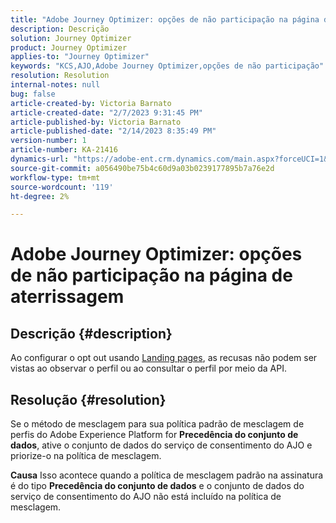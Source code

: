 ```yaml
---
title: "Adobe Journey Optimizer: opções de não participação na página de aterrissagem"
description: Descrição
solution: Journey Optimizer
product: Journey Optimizer
applies-to: "Journey Optimizer"
keywords: "KCS,AJO,Adobe Journey Optimizer,opções de não participação"
resolution: Resolution
internal-notes: null
bug: false
article-created-by: Victoria Barnato
article-created-date: "2/7/2023 9:31:45 PM"
article-published-by: Victoria Barnato
article-published-date: "2/14/2023 8:35:49 PM"
version-number: 1
article-number: KA-21416
dynamics-url: "https://adobe-ent.crm.dynamics.com/main.aspx?forceUCI=1&pagetype=entityrecord&etn=knowledgearticle&id=1b9b39cf-2ea7-ed11-aad1-6045bd0065f9"
source-git-commit: a056490be75b4c60d9a03b0239177895b7a76e2d
workflow-type: tm+mt
source-wordcount: '119'
ht-degree: 2%

---
```


# Adobe Journey Optimizer: opções de não participação na página de aterrissagem

## Descrição {#description}

Ao configurar o opt out usando [Landing pages](https://experienceleague.adobe.com/docs/journey-optimizer/using/landing-pages/lp-use-cases.html), as recusas não podem ser vistas ao observar o perfil ou ao consultar o perfil por meio da API.

## Resolução {#resolution}


Se o método de mesclagem para sua política padrão de mesclagem de perfis do Adobe Experience Platform for <b>Precedência do conjunto de dados</b>, ative o conjunto de dados do serviço de consentimento do AJO e priorize-o na política de mesclagem.


<b>Causa</b>
Isso acontece quando a política de mesclagem padrão na assinatura é do tipo <b>Precedência do conjunto de dados</b> e o conjunto de dados do serviço de consentimento do AJO não está incluído na política de mesclagem.
